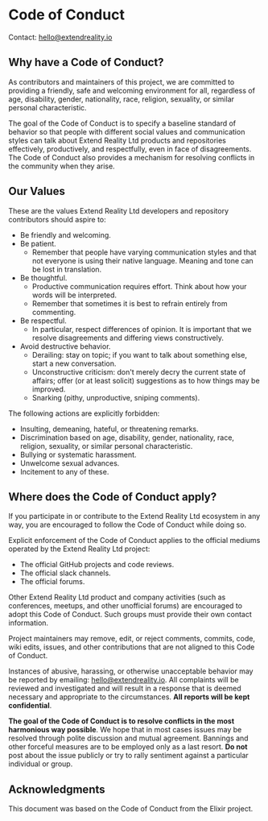 # Code of Conduct

Contact: hello@extendreality.io

## Why have a Code of Conduct?

As contributors and maintainers of this project, we are committed to providing a friendly, safe and welcoming environment for all, regardless of age, disability, gender, nationality, race, religion, sexuality, or similar personal characteristic.

The goal of the Code of Conduct is to specify a baseline standard of behavior so that people with different social values and communication styles can talk about Extend Reality Ltd products and repositories effectively, productively, and respectfully, even in face of disagreements. The Code of Conduct also provides a mechanism for resolving conflicts in the community when they arise.

## Our Values

These are the values Extend Reality Ltd developers and repository contributors should aspire to:

* Be friendly and welcoming.
* Be patient.
  * Remember that people have varying communication styles and that not everyone is using their native language. Meaning and tone can be lost in translation.
* Be thoughtful.
  * Productive communication requires effort. Think about how your words will be interpreted.
  * Remember that sometimes it is best to refrain entirely from commenting.
* Be respectful.
  * In particular, respect differences of opinion. It is important that we resolve disagreements and differing views constructively.
* Avoid destructive behavior.
  * Derailing: stay on topic; if you want to talk about something else, start a new conversation.
  * Unconstructive criticism: don't merely decry the current state of affairs; offer (or at least solicit) suggestions as to how things may be improved.
  * Snarking (pithy, unproductive, sniping comments).

The following actions are explicitly forbidden:

* Insulting, demeaning, hateful, or threatening remarks.
* Discrimination based on age, disability, gender, nationality, race, religion, sexuality, or similar personal characteristic.
* Bullying or systematic harassment.
* Unwelcome sexual advances.
* Incitement to any of these.

## Where does the Code of Conduct apply?

If you participate in or contribute to the Extend Reality Ltd ecosystem in any way, you are encouraged to follow the Code of Conduct while doing so.

Explicit enforcement of the Code of Conduct applies to the official mediums operated by the Extend Reality Ltd project:

* The official GitHub projects and code reviews.
* The official slack channels.
* The official forums.

Other Extend Reality Ltd product and company activities (such as conferences, meetups, and other unofficial forums) are encouraged to adopt this Code of Conduct. Such groups must provide their own contact information.

Project maintainers may remove, edit, or reject comments, commits, code, wiki edits, issues, and other contributions that are not aligned to this Code of Conduct.

Instances of abusive, harassing, or otherwise unacceptable behavior may be reported by emailing: hello@extendreality.io. All complaints will be reviewed and investigated and will result in a response that is deemed necessary and appropriate to the circumstances. **All reports will be kept confidential**.

**The goal of the Code of Conduct is to resolve conflicts in the most harmonious way possible**. We hope that in most cases issues may be resolved through polite discussion and mutual agreement. Bannings and other forceful measures are to be employed only as a last resort. **Do not** post about the issue publicly or try to rally sentiment against a particular individual or group.

## Acknowledgments

This document was based on the Code of Conduct from the Elixir project.